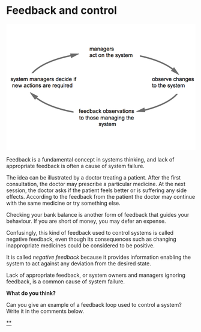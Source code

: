 # Feedback and control

![](./images/large_hero_3fd98124-8dcf-4d2e-8d1c-59f1060c7434.png)

Feedback is a fundamental concept in systems thinking, and lack of appropriate feedback is often a cause of system failure.

The idea can be illustrated by a doctor treating a patient. After the first consultation, the doctor may prescribe a particular medicine. At the next session, the doctor asks if the patient feels better or is suffering any side effects. According to the feedback from the patient the doctor may continue with the same medicine or try something else.

Checking your bank balance is another form of feedback that guides your behaviour. If you are short of money, you may defer an expense.

Confusingly, this kind of feedback used to control systems is called negative feedback, even though its consequences such as changing inappropriate medicines could be considered to be positive.

It is called *negative feedback* because it provides information enabling the system to act against any deviation from the desired state.

Lack of appropriate feedback, or system owners and managers ignoring feedback, is a common cause of system failure.

**What do you think?**

Can you give an example of a feedback loop used to control a system? Write it in the comments below.

[** ](https://www.futurelearn.com/courses/systems-thinking-complexity/3/steps/207338#fl-comments)